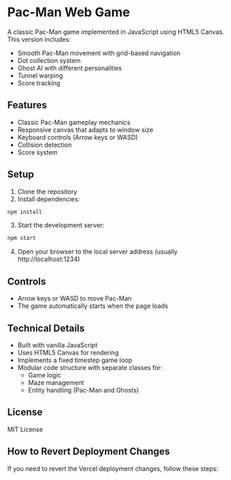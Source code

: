 # Pac-Man Web Game

A classic Pac-Man game implemented in JavaScript using HTML5 Canvas. This version includes:
- Smooth Pac-Man movement with grid-based navigation
- Dot collection system
- Ghost AI with different personalities
- Tunnel warping
- Score tracking

## Features
- Classic Pac-Man gameplay mechanics
- Responsive canvas that adapts to window size
- Keyboard controls (Arrow keys or WASD)
- Collision detection
- Score system

## Setup
1. Clone the repository
2. Install dependencies:
```bash
npm install
```
3. Start the development server:
```bash
npm start
```
4. Open your browser to the local server address (usually http://localhost:1234)

## Controls
- Arrow keys or WASD to move Pac-Man
- The game automatically starts when the page loads

## Technical Details
- Built with vanilla JavaScript
- Uses HTML5 Canvas for rendering
- Implements a fixed timestep game loop
- Modular code structure with separate classes for:
  - Game logic
  - Maze management
  - Entity handling (Pac-Man and Ghosts)

## License
MIT License

## How to Revert Deployment Changes

If you need to revert the Vercel deployment changes, follow these steps:

```